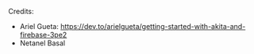 Credits:
- Ariel Gueta: https://dev.to/arielgueta/getting-started-with-akita-and-firebase-3pe2
- Netanel Basal
